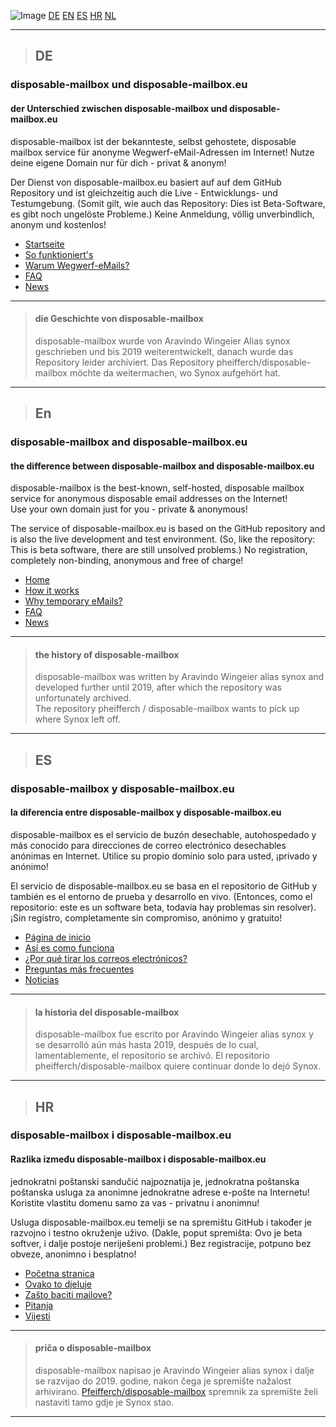 ![Image](https://www.disposable-mailbox.eu/locale/Language-Icons/icon128px-exported-black.jpg)
[DE](https://gh.disposable-mailbox.eu/de/index.html) 
[EN](https://gh.disposable-mailbox.eu/en/index.html) 
[ES](https://gh.disposable-mailbox.eu/es/index.html) 
[HR](https://gh.disposable-mailbox.eu/hr/index.html) 
[NL](https://gh.disposable-mailbox.eu/nl/index.html)

---


> ## DE

### disposable-mailbox und disposable-mailbox.eu

#### der Unterschied zwischen disposable-mailbox und disposable-mailbox.eu
disposable-mailbox ist der bekannteste, selbst gehostete, disposable mailbox service für anonyme Wegwerf-eMail-Adressen im Internet!
Nutze deine eigene Domain nur für dich - privat & anonym!

Der Dienst von disposable-mailbox.eu basiert auf auf dem GitHub Repository und ist gleichzeitig auch die Live - Entwicklungs- und Testumgebung.
(Somit gilt, wie auch das Repository: Dies ist Beta-Software, es gibt noch ungelöste Probleme.)
Keine Anmeldung, völlig unverbindlich, anonym und kostenlos!

- [Startseite](https://gh.disposable-mailbox.eu/de/)
- [So funktioniert's](https://gh.disposable-mailbox.eu/de/about.html)
- [Warum Wegwerf-eMails?](https://gh.disposable-mailbox.eu/de/why.html)
- [FAQ](https://gh.disposable-mailbox.eu/de/FAQ.html) 
- [News](https://gh.disposable-mailbox.eu/de/news.html) 

---

> #### die Geschichte von disposable-mailbox
> disposable-mailbox wurde von Aravindo Wingeier Alias synox geschrieben und bis 2019 weiterentwickelt, danach wurde das Repository leider archiviert.
> Das Repository pheifferch/disposable-mailbox möchte da weitermachen, wo Synox aufgehört hat.

---

> ## En

### disposable-mailbox and disposable-mailbox.eu

#### the difference between disposable-mailbox and disposable-mailbox.eu
disposable-mailbox is the best-known, self-hosted, disposable mailbox service for anonymous disposable email addresses on the Internet!  
Use your own domain just for you - private & anonymous!

The service of disposable-mailbox.eu is based on the GitHub repository and is also the live development and test environment.
(So, like the repository: This is beta software, there are still unsolved problems.) 
No registration, completely non-binding, anonymous and free of charge!


- [Home](https://gh.disposable-mailbox.eu/en/)
- [How it works](https://gh.disposable-mailbox.eu/en/about.html)
- [Why temporary eMails?](https://gh.disposable-mailbox.eu/en/why.html)
- [FAQ](https://gh.disposable-mailbox.eu/en/FAQ.html) 
- [News](https://gh.disposable-mailbox.eu/en/news.html) 

---

> #### the history of disposable-mailbox
> disposable-mailbox was written by Aravindo Wingeier alias synox and developed further until 2019, after which the repository was unfortunately archived.  
> The repository pheifferch / disposable-mailbox wants to pick up where Synox left off.

---

> ## ES

### disposable-mailbox y disposable-mailbox.eu

#### la diferencia entre disposable-mailbox y disposable-mailbox.eu
disposable-mailbox es el servicio de buzón desechable, autohospedado y más conocido para direcciones de correo electrónico desechables anónimas en Internet.
 Utilice su propio dominio solo para usted, ¡privado y anónimo!

 El servicio de disposable-mailbox.eu se basa en el repositorio de GitHub y también es el entorno de prueba y desarrollo en vivo.
 (Entonces, como el repositorio: este es un software beta, todavía hay problemas sin resolver).
 ¡Sin registro, completamente sin compromiso, anónimo y gratuito!

- [Página de inicio](https://gh.disposable-mailbox.eu/es/) 
- [Así es como funciona](https://gh.disposable-mailbox.eu/es/about.html) 
- [¿Por qué tirar los correos electrónicos?](https://gh.disposable-mailbox.eu/es/why.html) 
- [Preguntas más frecuentes](https://gh.disposable-mailbox.eu/es/FAQ.html) 
- [Noticias](https://gh.disposable-mailbox.eu/es/news.html) 


---

> #### la historia del disposable-mailbox
> disposable-mailbox fue escrito por Aravindo Wingeier alias synox y se desarrolló aún más hasta 2019, después de lo cual, lamentablemente, el repositorio se archivó.
> El repositorio pheifferch/disposable-mailbox quiere continuar donde lo dejó Synox.

---

> ## HR

### disposable-mailbox i disposable-mailbox.eu

#### Razlika između disposable-mailbox i disposable-mailbox.eu
jednokratni poštanski sandučić najpoznatija je, jednokratna poštanska poštanska usluga za anonimne jednokratne adrese e-pošte na Internetu!
 Koristite vlastitu domenu samo za vas - privatnu i anonimnu!

 Usluga disposable-mailbox.eu temelji se na spremištu GitHub i također je razvojno i testno okruženje uživo.
 (Dakle, poput spremišta: Ovo je beta softver, i dalje postoje neriješeni problemi.)
 Bez registracije, potpuno bez obveze, anonimno i besplatno!

- [Početna stranica](https://gh.disposable-mailbox.eu/hr/)
- [Ovako to djeluje](https://gh.disposable-mailbox.eu/hr/about.html)
- [Zašto baciti mailove?](https://gh.disposable-mailbox.eu/hr/why.html)
- [Pitanja](https://gh.disposable-mailbox.eu/hr/FAQ.html) 
- [Vijesti](https://gh.disposable-mailbox.eu/hr/news.html) 

---

> #### priča o disposable-mailbox
> disposable-mailbox napisao je Aravindo Wingeier alias synox i dalje se razvijao do 2019. godine, nakon čega je spremište nažalost arhivirano.
> [Pfeifferch/disposable-mailbox](https://github.com/pfeifferch/disposable-mailbox) spremnik za spremište želi nastaviti tamo gdje je Synox stao.

---

